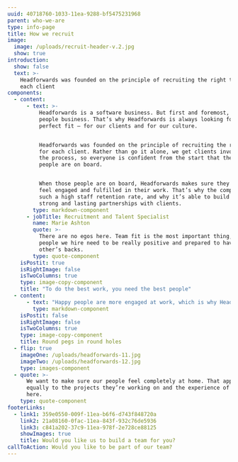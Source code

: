 ```yaml
---
uuid: 40718760-1033-11ea-9288-bf5475231968
parent: who-we-are
type: info-page
title: How we recruit
image:
  image: /uploads/recruit-header-v.2.jpg
  show: true
introduction:
  show: false
  text: >-
    Headforwards was founded on the principle of recruiting the right team for
    each client
components:
  - content:
      - text: >-
          Headforwards is a software business. But first and foremost, it’s a
          people business. That’s why Headforwards is always looking for the
          perfect fit – for our clients and for our culture.


          Headforwards was founded on the principle of recruiting the right team
          for each client. Rather than go it alone, we get clients involved in
          the process, so everyone is confident from the start that the right
          people are on board.


          When those people are on board, Headforwards makes sure they always
          feel engaged and fulfilled in their work. That’s why the company has
          such a high staff retention rate, and why it’s able to build such
          strong and lasting partnerships with clients.
        type: markdown-component
      - jobTitle: Recruitment and Talent Specialist
        name: Marie Ashton
        quote: >-
          There are no egos here. Team fit is the most important thing, so the
          people we hire need to be really positive and prepared to have each
          other’s backs.
        type: quote-component
    isPostit: true
    isRightImage: false
    isTwoColumns: true
    type: image-copy-component
    title: "To do the best work, you need the best people"
  - content:
      - text: "Happy people are more engaged at work, which is why Headforwards places so much emphasis on ensuring its staff, and the people around them, are well looked after. \r\n\nThat’s one reason you’re more likely to see Headforwards employees at one of the company’s many social events than burning the midnight oil. And it’s why Headforwards goes above and beyond to help its people feel right at home when relocating to Cornwall.    \n\n\rIt’s all about doing valuable work, in a beautiful place, for appreciative clients. With a ready-made social life just waiting to be enjoyed."
        type: markdown-component
    isPostit: false
    isRightImage: false
    isTwoColumns: true
    type: image-copy-component
    title: Round pegs in round holes
  - flip: true
    imageOne: /uploads/headforwards-11.jpg
    imageTwo: /uploads/headforwards-12.jpg
    type: images-component
  - quote: >-
      We want to make sure our people feel completely at home. That applies
      equally to the projects they’re working on and the experience of being
      here.
    type: quote-component
footerLinks:
  - link1: 359e0550-009f-11ea-b6f6-d743f848720a
    link2: 21a08160-0fac-11ea-843f-932c76de5936
    link3: c841a202-37c9-11ea-978f-2e728ce88125
    showImages: true
    title: Would you like us to build a team for you?
callToAction: Would you like to be part of our team?
---
```

